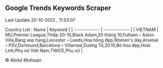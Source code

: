 

## Google Trends Keywords Scraper 
 
Last Update 20-10-2022 , 11:53:07

Country List :
 Name  | Keyword |
| ------------- | ------------- |
| VIETNAM | MU,Premier League,Thiệp 20-10,Black Adam,20 tháng 10,Fulham – Aston Villa,Bang xep hang,Leicester – Leeds,Hoa hồng đẹp,Women's day,Arsenal – PSV,Dortmund,Barcelona – Villarreal,Dương Tử,20.10,Bó hoa đẹp,Hoài Linh,Phụ nữ Việt Nam,TWICE,Phụ nữ |



© Abdul Muttaqin 
